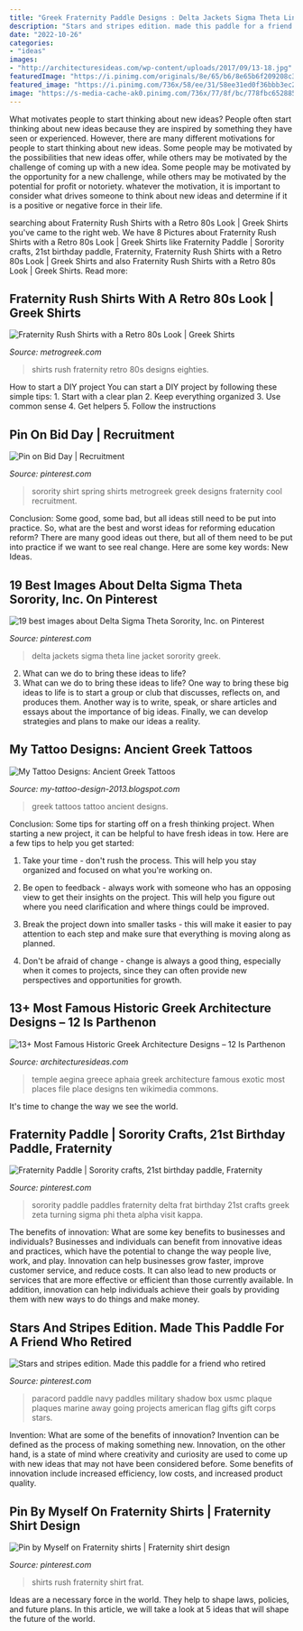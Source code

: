 ```yaml
---
title: "Greek Fraternity Paddle Designs : Delta Jackets Sigma Theta Line Jacket Sorority Greek"
description: "Stars and stripes edition. made this paddle for a friend who retired"
date: "2022-10-26"
categories:
- "ideas"
images:
- "http://architecturesideas.com/wp-content/uploads/2017/09/13-18.jpg"
featuredImage: "https://i.pinimg.com/originals/8e/65/b6/8e65b6f209208c30504f3282dbae99d5.jpg"
featured_image: "https://i.pinimg.com/736x/58/ee/31/58ee31ed0f36bbb3ec2fdaf6d0404bec--sorority-paddles--paddles.jpg"
image: "https://s-media-cache-ak0.pinimg.com/736x/77/8f/bc/778fbc65288575b379b19052040f4823--sorority-jackets.jpg"
---
```



What motivates people to start thinking about new ideas?
People often start thinking about new ideas because they are inspired by something they have seen or experienced. However, there are many different motivations for people to start thinking about new ideas. Some people may be motivated by the possibilities that new ideas offer, while others may be motivated by the challenge of coming up with a new idea. Some people may be motivated by the opportunity for a new challenge, while others may be motivated by the potential for profit or notoriety. whatever the motivation, it is important to consider what drives someone to think about new ideas and determine if it is a positive or negative force in their life.

	

		
searching about Fraternity Rush Shirts with a Retro 80s Look | Greek Shirts you've came to the right web. We have 8 Pictures about Fraternity Rush Shirts with a Retro 80s Look | Greek Shirts like Fraternity Paddle | Sorority crafts, 21st birthday paddle, Fraternity, Fraternity Rush Shirts with a Retro 80s Look | Greek Shirts and also Fraternity Rush Shirts with a Retro 80s Look | Greek Shirts. Read more:
		
    
## Fraternity Rush Shirts With A Retro 80s Look | Greek Shirts

<img loading=lazy src="https://metrogreek.com/wp-content/uploads/2017/07/fraternity-rush-shirts-eighties-style.jpg" onerror="this.onerror=null;this.src='https://tse1.mm.bing.net/th?id=OIP.uc93Yn_-f79Mo8muBQvrMwAAAA&amp;pid=15.1';" alt="Fraternity Rush Shirts with a Retro 80s Look | Greek Shirts">

_Source: metrogreek.com_

>shirts rush fraternity retro 80s designs eighties. 

	

How to start a DIY project
You can start a DIY project by following these simple tips: 1. Start with a clear plan 2. Keep everything organized 3. Use common sense 4. Get helpers 5. Follow the instructions 
    
## Pin On Bid Day | Recruitment

<img loading=lazy src="https://i.pinimg.com/originals/8e/65/b6/8e65b6f209208c30504f3282dbae99d5.jpg" onerror="this.onerror=null;this.src='https://tse3.mm.bing.net/th?id=OIP.fNPMFbd6f7mWNrnX5iuXEAHaHa&amp;pid=15.1';" alt="Pin on Bid Day | Recruitment">

_Source: pinterest.com_

>sorority shirt spring shirts metrogreek greek designs fraternity cool recruitment. 

	

Conclusion: Some good, some bad, but all ideas still need to be put into practice.
So, what are the best and worst ideas for reforming education reform? There are many good ideas out there, but all of them need to be put into practice if we want to see real change. Here are some key words: New Ideas.

    
## 19 Best Images About Delta Sigma Theta Sorority, Inc. On Pinterest

<img loading=lazy src="https://s-media-cache-ak0.pinimg.com/736x/77/8f/bc/778fbc65288575b379b19052040f4823--sorority-jackets.jpg" onerror="this.onerror=null;this.src='https://tse4.mm.bing.net/th?id=OIP.D20HxMe8VffdPpBt7QnOYwHaJ6&amp;pid=15.1';" alt="19 best images about Delta Sigma Theta Sorority, Inc. on Pinterest">

_Source: pinterest.com_

>delta jackets sigma theta line jacket sorority greek. 

	

2. What can we do to bring these ideas to life?
2. What can we do to bring these ideas to life? 
One way to bring these big ideas to life is to start a group or club that discusses, reflects on, and produces them. Another way is to write, speak, or share articles and essays about the importance of big ideas. Finally, we can develop strategies and plans to make our ideas a reality.

    
## My Tattoo Designs: Ancient Greek Tattoos

<img loading=lazy src="http://2.bp.blogspot.com/-lEmzHPMigjw/UQaLXKxy9mI/AAAAAAAATas/y5Chr1wyjbg/s1600/Greek-Tattoos-8.jpg" onerror="this.onerror=null;this.src='https://tse3.mm.bing.net/th?id=OIP.qpRTL6E2wagrsY6VnPjosgHaI6&amp;pid=15.1';" alt="My Tattoo Designs: Ancient Greek Tattoos">

_Source: my-tattoo-design-2013.blogspot.com_

>greek tattoos tattoo ancient designs. 

	

Conclusion: Some tips for starting off on a fresh thinking project.
When starting a new project, it can be helpful to have fresh ideas in tow. Here are a few tips to help you get started:
1. Take your time - don't rush the process. This will help you stay organized and focused on what you're working on.

2. Be open to feedback - always work with someone who has an opposing view to get their insights on the project. This will help you figure out where you need clarification and where things could be improved.

3. Break the project down into smaller tasks - this will make it easier to pay attention to each step and make sure that everything is moving along as planned.

4. Don't be afraid of change - change is always a good thing, especially when it comes to projects, since they can often provide new perspectives and opportunities for growth.

    
## 13+ Most Famous Historic Greek Architecture Designs – 12 Is Parthenon

<img loading=lazy src="http://architecturesideas.com/wp-content/uploads/2017/09/13-18.jpg" onerror="this.onerror=null;this.src='https://tse2.mm.bing.net/th?id=OIP.Cvpgxx3OzPjlQIb4f46xKwHaFj&amp;pid=15.1';" alt="13+ Most Famous Historic Greek Architecture Designs – 12 Is Parthenon">

_Source: architecturesideas.com_

>temple aegina greece aphaia greek architecture famous exotic most places file place designs ten wikimedia commons. 

	

It's time to change the way we see the world.

    
## Fraternity Paddle | Sorority Crafts, 21st Birthday Paddle, Fraternity

<img loading=lazy src="https://i.pinimg.com/736x/58/ee/31/58ee31ed0f36bbb3ec2fdaf6d0404bec--sorority-paddles--paddles.jpg" onerror="this.onerror=null;this.src='https://tse4.mm.bing.net/th?id=OIP.VSLoStcdjyQh56LHo8mirAHaJ3&amp;pid=15.1';" alt="Fraternity Paddle | Sorority crafts, 21st birthday paddle, Fraternity">

_Source: pinterest.com_

>sorority paddle paddles fraternity delta frat birthday 21st crafts greek zeta turning sigma phi theta alpha visit kappa. 

	

The benefits of innovation: What are some key benefits to businesses and individuals?
Businesses and individuals can benefit from innovative ideas and practices, which have the potential to change the way people live, work, and play. Innovation can help businesses grow faster, improve customer service, and reduce costs. It can also lead to new products or services that are more effective or efficient than those currently available. In addition, innovation can help individuals achieve their goals by providing them with new ways to do things and make money.

    
## Stars And Stripes Edition. Made This Paddle For A Friend Who Retired

<img loading=lazy src="https://i.pinimg.com/originals/c0/0a/17/c00a17eaa744f65e1c09e482f6092b4e.jpg" onerror="this.onerror=null;this.src='https://tse4.mm.bing.net/th?id=OIP.wAoX6qdE9l4cCeSC9gkrTgHaWg&amp;pid=15.1';" alt="Stars and stripes edition. Made this paddle for a friend who retired">

_Source: pinterest.com_

>paracord paddle navy paddles military shadow box usmc plaque plaques marine away going projects american flag gifts gift corps stars. 

	

Invention: What are some of the benefits of innovation?
Invention can be defined as the process of making something new. Innovation, on the other hand, is a state of mind where creativity and curiosity are used to come up with new ideas that may not have been considered before. Some benefits of innovation include increased efficiency, low costs, and increased product quality.

    
## Pin By Myself On Fraternity Shirts | Fraternity Shirt Design

<img loading=lazy src="https://i.pinimg.com/736x/a6/0b/01/a60b015ed9df33e48c474274737f9f9d.jpg" onerror="this.onerror=null;this.src='https://tse4.mm.bing.net/th?id=OIP.6gZ7wCFvz7QZKD25hpH1hwHaLm&amp;pid=15.1';" alt="Pin by Myself on Fraternity shirts | Fraternity shirt design">

_Source: pinterest.com_

>shirts rush fraternity shirt frat. 

	

Ideas are a necessary force in the world. They help to shape laws, policies, and future plans. In this article, we will take a look at 5 ideas that will shape the future of the world.

